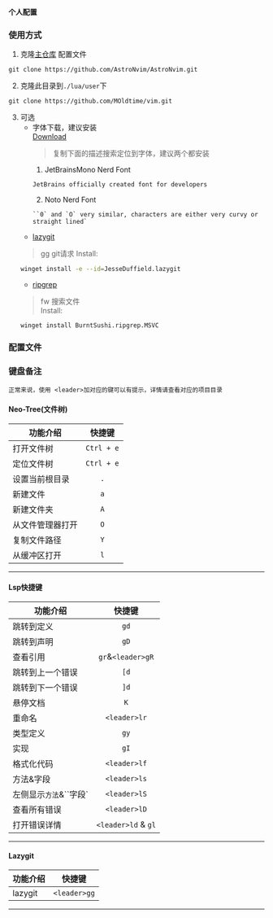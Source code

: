 **个人配置**

### 使用方式

1. 克隆[主仓库](https://github.com/AstroNvim/AstroNvim) 配置文件

```shell
git clone https://github.com/AstroNvim/AstroNvim.git
```

2. 克隆此目录到`./lua/user`下

```shell
git clone https://github.com/MOldtime/vim.git
```

3. 可选
    - 字体下载，建议安装  
        [Download](https://www.nerdfonts.com/font-downloads) 
        > 复制下面的描述搜索定位到字体，建议两个都安装
        1. JetBrainsMono Nerd Font
        ```
        JetBrains officially created font for developers
        ```
        2. Noto Nerd Font
        ```
        ``0` and `O` very similar, characters are either very curvy or straight lined` 
        ```
    - [lazygit](https://github.com/jesseduffield/lazygit)   
    > <leader>gg git请求
    Install:   
    ```Bash
    winget install -e --id=JesseDuffield.lazygit
    ```
    - [ripgrep](https://github.com/BurntSushi/ripgrep)  
    > <leader>fw 搜索文件  
    Install:
    ```Shell
    winget install BurntSushi.ripgrep.MSVC
    ```

### 配置文件


### 键盘备注

`正常来说，使用 <leader>加对应的键可以有提示，详情请查看对应的项目目录`

#### Neo-Tree(文件树)
| 功能介绍        | 快捷键     |
| -------------  | :--------: |
| 打开文件树      | `Ctrl + e` |
| 定位文件树      | `Ctrl + e` |
| 设置当前根目录  | `.`        |
| 新建文件        | `a`        |
| 新建文件夹      | `A`        |
| 从文件管理器打开| `O`        |
| 复制文件路径    | `Y`        |
| 从缓冲区打开    | `l`        |

---

#### Lsp快捷键
|功能介绍                  |快捷键             |
| ----------------------- | :---------------: |
| 跳转到定义               |`gd`               |
| 跳转到声明               |`gD`               |
| 查看引用                 |`gr`&`<leader>gR`  |
| 跳转到上一个错误         |`[d`               |
| 跳转到下一个错误         |`]d`               |
| 悬停文档                 |`K`                |
| 重命名                   |`<leader>lr`       |
| 类型定义                 |`gy`               |
| 实现                     |`gI`               |
| 格式化代码               |`<leader>lf`       |
| 方法&字段                |`<leader>ls`       |
| 左侧显示``方法``&``字段` |`<leader>lS`       |
| 查看所有错误             |`<leader>lD`       |
| 打开错误详情             |`<leader>ld` & `gl`|

---

#### Lazygit
|功能介绍|快捷键      |
| ------ | :--------: |
| lazygit|`<leader>gg`|
---
